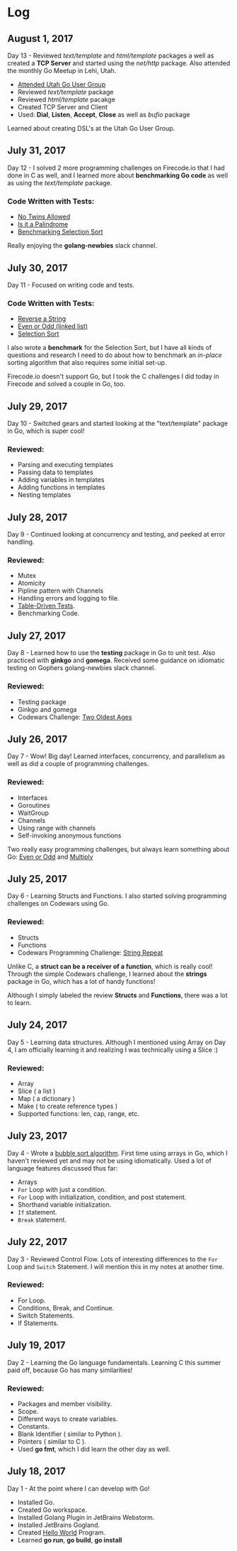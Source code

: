 # Log


## August 1, 2017

Day 13 - Reviewed *text/template* and *html/template* packages a well as created a **TCP Server** and started using the *net/http* package. Also attended the monthly Go Meetup in Lehi, Utah.

* [Attended Utah Go User Group](https://www.meetup.com/utahgophers)
* Reviewed *text/template* package
* Reviewed *html/template* pacakge
* Created TCP Server and Client
* Used: **Dial**, **Listen**, **Accept**, **Close** as well as *bufio* package

Learned about creating DSL's at the Utah Go User Group.


## July 31, 2017

Day 12 - I solved 2 more programming challenges on Firecode.io that I had done in C as well, and I learned more about **benchmarking Go code** as well as using the *text/template* package.

### Code Written with Tests:

* [No Twins Allowed](../practice/firecodeio/no-twins-allowed.go)
* [Is it a Palindrome](../practice/firecodeio/palindrome-tester.go)
* [Benchmarking Selection Sort](../algorithms/sort/selection-sort.go)

Really enjoying the **golang-newbies** slack channel.


## July 30, 2017

Day 11 - Focused on writing code and tests.

### Code Written with Tests:

* [Reverse a String](../practice/firecodeio/reverse-a-string.go)
* [Even or Odd (linked list)](../practice/firecodeio/even-or-odd.go)
* [Selection Sort](../algorithms/sort/selection-sort.go)

I also wrote a **benchmark** for the Selection Sort, but I have all kinds of questions and research I need to do about how to benchmark an *in-place* sorting algorithm that also requires some initial set-up.

Firecode.io doesn't support Go, but I took the C challenges I did today in Firecode and solved a couple in Go, too.


## July 29, 2017

Day 10 - Switched gears and started looking at the "text/template" package in Go, which is super cool!

### Reviewed:

* Parsing and executing templates
* Passing data to templates
* Adding variables in templates
* Adding functions in templates
* Nesting templates


## July 28, 2017

Day 9 - Continued looking at concurrency and testing, and peeked at error handling.

### Reviewed:

* Mutex
* Atomicity
* Pipline pattern with Channels
* Handling errors and logging to file.
* [Table-Driven Tests](../notes/table-driven-tests.md).
* Benchmarking Code.


## July 27, 2017

Day 8 - Learned how to use the **testing** package in Go to unit test. Also practiced with **ginkgo** and **gomega**. Received some guidance on idiomatic testing on Gophers golang-newbies slack channel.

### Reviewed:

* Testing package
* Ginkgo and gomega
* Codewars Challenge: [Two Oldest Ages](../practice/codewars/kyu-7-two-oldest-ages.go)


## July 26, 2017

Day 7 - Wow! Big day! Learned interfaces, concurrency, and parallelism as well as did a couple of programming challenges.

### Reviewed:

* Interfaces
* Goroutines
* WaitGroup
* Channels
* Using range with channels
* Self-invoking anonymous functions

Two really easy programming challenges, but always learn something about Go: [Even or Odd](../practice/codewars/kyu-8-even-or-odd.go) and [Multiply](../practice/codewars/kyu-8-multiply.go)


## July 25, 2017

Day 6 - Learning Structs and Functions. I also started solving programming challenges on Codewars using Go.

### Reviewed:

* Structs
* Functions
* Codewars Programming Challenge: [String Repeat](../practice/codewars/kyu-8-string-repeat.go)

Unlike C, a **struct can be a receiver of a function**, which is really cool! Through the simple Codewars challenge, I learned about the **strings** package in Go, which has a lot of handy functions!

Although I simply labeled the review **Structs** and **Functions**, there was a lot to learn.


## July 24, 2017

Day 5 - Learning data structures. Although I mentioned using Array on Day 4, I am officially learning it and realizing I was technically using a Slice :)

### Reviewed:

* Array
* Slice ( a list )
* Map ( a dictionary )
* Make ( to create reference types )
* Supported functions: len, cap, range, etc.


## July 23, 2017

Day 4 - Wrote a [bubble sort algorithm](../algorithms/sort/bubble-sort.go). First time using arrays in Go, which I haven't reviewed yet and may not be using idiomatically. Used a lot of language features discussed thus far:

* Arrays
* `For` Loop with just a condition.
* `For` Loop with initialization, condition, and post statement.
* Shorthand variable initialization.
* `If` statement.
* `Break` statement.


## July 22, 2017

Day 3 - Reviewed Control Flow. Lots of interesting differences to the `For` Loop and `Switch` Statement. I will mention this in my notes at another time.

### Reviewed:

* For Loop.
* Conditions, Break, and Continue.
* Switch Statements.
* If Statements.


## July 19, 2017

Day 2 - Learning the Go language fundamentals. Learning C this summer paid off, because Go has many similarities!

### Reviewed:

* Packages and member visibility.
* Scope.
* Different ways to create variables.
* Constants.
* Blank Identifier ( similar to Python ).
* Pointers ( similar to C ).
* Used **go fmt**, which I did learn the other day as well.


## July 18, 2017

Day 1 - At the point where I can develop with Go!

* Installed Go.
* Created Go workspace.
* Installed Golang Plugin in JetBrains Webstorm.
* Installed JetBrains Gogland.
* Created [Hello World](../practice/play/hello-world) Program.
* Learned **go run**, **go build**, **go install**

